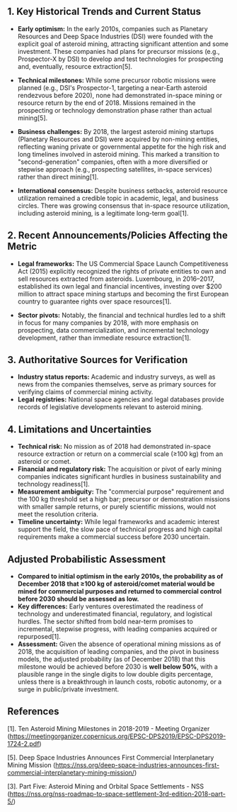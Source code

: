 ## 1. Key Historical Trends and Current Status

- **Early optimism:** In the early 2010s, companies such as Planetary Resources and Deep Space Industries (DSI) were founded with the explicit goal of asteroid mining, attracting significant attention and some investment. These companies had plans for precursor missions (e.g., Prospector-X by DSI) to develop and test technologies for prospecting and, eventually, resource extraction[5].
  
- **Technical milestones:** While some precursor robotic missions were planned (e.g., DSI's Prospector-1, targeting a near-Earth asteroid rendezvous before 2020), none had demonstrated in-space mining or resource return by the end of 2018. Missions remained in the prospecting or technology demonstration phase rather than actual mining[5].

- **Business challenges:** By 2018, the largest asteroid mining startups (Planetary Resources and DSI) were acquired by non-mining entities, reflecting waning private or governmental appetite for the high risk and long timelines involved in asteroid mining. This marked a transition to "second-generation" companies, often with a more diversified or stepwise approach (e.g., prospecting satellites, in-space services) rather than direct mining[1].

- **International consensus:** Despite business setbacks, asteroid resource utilization remained a credible topic in academic, legal, and business circles. There was growing consensus that in-space resource utilization, including asteroid mining, is a legitimate long-term goal[1].

## 2. Recent Announcements/Policies Affecting the Metric

- **Legal frameworks:** The US Commercial Space Launch Competitiveness Act (2015) explicitly recognized the rights of private entities to own and sell resources extracted from asteroids. Luxembourg, in 2016–2017, established its own legal and financial incentives, investing over $200 million to attract space mining startups and becoming the first European country to guarantee rights over space resources[1].
  
- **Sector pivots:** Notably, the financial and technical hurdles led to a shift in focus for many companies by 2018, with more emphasis on prospecting, data commercialization, and incremental technology development, rather than immediate resource extraction[1].

## 3. Authoritative Sources for Verification

- **Industry status reports:** Academic and industry surveys, as well as news from the companies themselves, serve as primary sources for verifying claims of commercial mining activity.
- **Legal registries:** National space agencies and legal databases provide records of legislative developments relevant to asteroid mining.

## 4. Limitations and Uncertainties

- **Technical risk:** No mission as of 2018 had demonstrated in-space resource extraction or return on a commercial scale (≥100 kg) from an asteroid or comet.
- **Financial and regulatory risk:** The acquisition or pivot of early mining companies indicates significant hurdles in business sustainability and technology readiness[1].
- **Measurement ambiguity:** The "commercial purpose" requirement and the 100 kg threshold set a high bar; precursor or demonstration missions with smaller sample returns, or purely scientific missions, would not meet the resolution criteria.
- **Timeline uncertainty:** While legal frameworks and academic interest support the field, the slow pace of technical progress and high capital requirements make a commercial success before 2030 uncertain.

## Adjusted Probabilistic Assessment

- **Compared to initial optimism in the early 2010s, the probability as of December 2018 that ≥100 kg of asteroid/comet material would be mined for commercial purposes and returned to commercial control before 2030 should be assessed as low.**
- **Key differences:** Early ventures overestimated the readiness of technology and underestimated financial, regulatory, and logistical hurdles. The sector shifted from bold near-term promises to incremental, stepwise progress, with leading companies acquired or repurposed[1].
- **Assessment:** Given the absence of operational mining missions as of 2018, the acquisition of leading companies, and the pivot in business models, the adjusted probability (as of December 2018) that this milestone would be achieved before 2030 is **well below 50%**, with a plausible range in the single digits to low double digits percentage, unless there is a breakthrough in launch costs, robotic autonomy, or a surge in public/private investment.

## References

[1]. Ten Asteroid Mining Milestones in 2018-2019 - Meeting Organizer (https://meetingorganizer.copernicus.org/EPSC-DPS2019/EPSC-DPS2019-1724-2.pdf)

[5]. Deep Space Industries Announces First Commercial Interplanetary Mining Mission (https://nss.org/deep-space-industries-announces-first-commercial-interplanetary-mining-mission/)

[3]. Part Five: Asteroid Mining and Orbital Space Settlements - NSS (https://nss.org/nss-roadmap-to-space-settlement-3rd-edition-2018-part-5/)